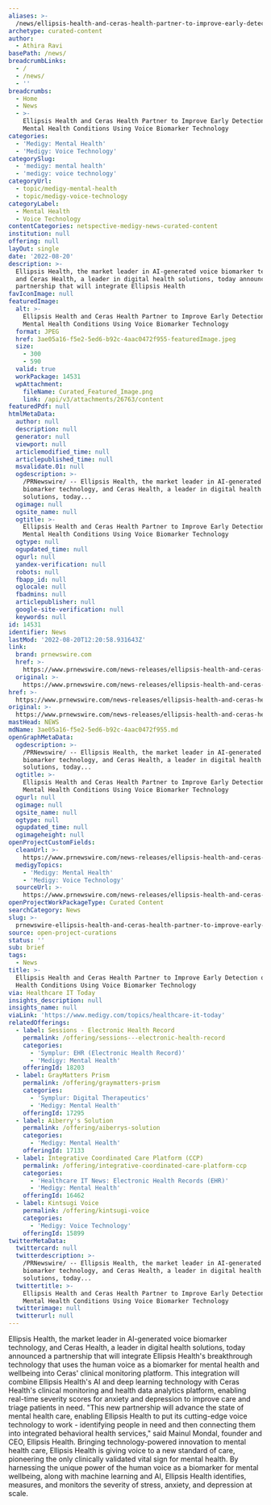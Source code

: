 ```yaml
---
aliases: >-
  /news/ellipsis-health-and-ceras-health-partner-to-improve-early-detection-of-mental-health-conditions-using-voice-biomarker-technology
archetype: curated-content
author:
  - Athira Ravi
basePath: /news/
breadcrumbLinks:
  - /
  - /news/
  - ''
breadcrumbs:
  - Home
  - News
  - >-
    Ellipsis Health and Ceras Health Partner to Improve Early Detection of
    Mental Health Conditions Using Voice Biomarker Technology
categories:
  - 'Medigy: Mental Health'
  - 'Medigy: Voice Technology'
categorySlug:
  - 'medigy: mental health'
  - 'medigy: voice technology'
categoryUrl:
  - topic/medigy-mental-health
  - topic/medigy-voice-technology
categoryLabel:
  - Mental Health
  - Voice Technology
contentCategories: netspective-medigy-news-curated-content
institution: null
offering: null
layOut: single
date: '2022-08-20'
description: >-
  Ellipsis Health, the market leader in AI-generated voice biomarker technology,
  and Ceras Health, a leader in digital health solutions, today announced a
  partnership that will integrate Ellipsis Health
favIconImage: null
featuredImage:
  alt: >-
    Ellipsis Health and Ceras Health Partner to Improve Early Detection of
    Mental Health Conditions Using Voice Biomarker Technology
  format: JPEG
  href: 3ae05a16-f5e2-5ed6-b92c-4aac0472f955-featuredImage.jpeg
  size:
    - 300
    - 590
  valid: true
  workPackage: 14531
  wpAttachment:
    fileName: Curated_Featured_Image.png
    link: /api/v3/attachments/26763/content
featuredPdf: null
htmlMetaData:
  author: null
  description: null
  generator: null
  viewport: null
  articlemodified_time: null
  articlepublished_time: null
  msvalidate.01: null
  ogdescription: >-
    /PRNewswire/ -- Ellipsis Health, the market leader in AI-generated voice
    biomarker technology, and Ceras Health, a leader in digital health
    solutions, today...
  ogimage: null
  ogsite_name: null
  ogtitle: >-
    Ellipsis Health and Ceras Health Partner to Improve Early Detection of
    Mental Health Conditions Using Voice Biomarker Technology
  ogtype: null
  ogupdated_time: null
  ogurl: null
  yandex-verification: null
  robots: null
  fbapp_id: null
  oglocale: null
  fbadmins: null
  articlepublisher: null
  google-site-verification: null
  keywords: null
id: 14531
identifier: News
lastMod: '2022-08-20T12:20:58.931643Z'
link:
  brand: prnewswire.com
  href: >-
    https://www.prnewswire.com/news-releases/ellipsis-health-and-ceras-health-partner-to-improve-early-detection-of-mental-health-conditions-using-voice-biomarker-technology-301603947.html
  original: >-
    https://www.prnewswire.com/news-releases/ellipsis-health-and-ceras-health-partner-to-improve-early-detection-of-mental-health-conditions-using-voice-biomarker-technology-301603947.html
href: >-
  https://www.prnewswire.com/news-releases/ellipsis-health-and-ceras-health-partner-to-improve-early-detection-of-mental-health-conditions-using-voice-biomarker-technology-301603947.html
original: >-
  https://www.prnewswire.com/news-releases/ellipsis-health-and-ceras-health-partner-to-improve-early-detection-of-mental-health-conditions-using-voice-biomarker-technology-301603947.html
mastHead: NEWS
mdName: 3ae05a16-f5e2-5ed6-b92c-4aac0472f955.md
openGraphMetaData:
  ogdescription: >-
    /PRNewswire/ -- Ellipsis Health, the market leader in AI-generated voice
    biomarker technology, and Ceras Health, a leader in digital health
    solutions, today...
  ogtitle: >-
    Ellipsis Health and Ceras Health Partner to Improve Early Detection of
    Mental Health Conditions Using Voice Biomarker Technology
  ogurl: null
  ogimage: null
  ogsite_name: null
  ogtype: null
  ogupdated_time: null
  ogimageheight: null
openProjectCustomFields:
  cleanUrl: >-
    https://www.prnewswire.com/news-releases/ellipsis-health-and-ceras-health-partner-to-improve-early-detection-of-mental-health-conditions-using-voice-biomarker-technology-301603947.html
  medigyTopics:
    - 'Medigy: Mental Health'
    - 'Medigy: Voice Technology'
  sourceUrl: >-
    https://www.prnewswire.com/news-releases/ellipsis-health-and-ceras-health-partner-to-improve-early-detection-of-mental-health-conditions-using-voice-biomarker-technology-301603947.html
openProjectWorkPackageType: Curated Content
searchCategory: News
slug: >-
  prnewswire-ellipsis-health-and-ceras-health-partner-to-improve-early-detection-of-mental-health-conditions-using-voice-biomarker-technology
source: open-project-curations
status: ''
sub: brief
tags:
  - News
title: >-
  Ellipsis Health and Ceras Health Partner to Improve Early Detection of Mental
  Health Conditions Using Voice Biomarker Technology
via: Healthcare IT Today
insights_description: null
insights_name: null
viaLink: 'https://www.medigy.com/topics/healthcare-it-today'
relatedOfferings:
  - label: Sessions - Electronic Health Record
    permalink: /offering/sessions---electronic-health-record
    categories:
      - 'Symplur: EHR (Electronic Health Record)'
      - 'Medigy: Mental Health'
    offeringId: 18203
  - label: GrayMatters Prism
    permalink: /offering/graymatters-prism
    categories:
      - 'Symplur: Digital Therapeutics'
      - 'Medigy: Mental Health'
    offeringId: 17295
  - label: Aiberry's Solution
    permalink: /offering/aiberrys-solution
    categories:
      - 'Medigy: Mental Health'
    offeringId: 17133
  - label: Integrative Coordinated Care Platform (CCP)
    permalink: /offering/integrative-coordinated-care-platform-ccp
    categories:
      - 'Healthcare IT News: Electronic Health Records (EHR)'
      - 'Medigy: Mental Health'
    offeringId: 16462
  - label: Kintsugi Voice
    permalink: /offering/kintsugi-voice
    categories:
      - 'Medigy: Voice Technology'
    offeringId: 15899
twitterMetaData:
  twittercard: null
  twitterdescription: >-
    /PRNewswire/ -- Ellipsis Health, the market leader in AI-generated voice
    biomarker technology, and Ceras Health, a leader in digital health
    solutions, today...
  twittertitle: >-
    Ellipsis Health and Ceras Health Partner to Improve Early Detection of
    Mental Health Conditions Using Voice Biomarker Technology
  twitterimage: null
  twitterurl: null
---
```

<p>Ellipsis Health, the market leader in AI-generated voice biomarker technology, and Ceras Health, a leader in digital health solutions, today announced a partnership that will integrate Ellipsis Health's breakthrough technology that uses the human voice as a biomarker for mental health and wellbeing into Ceras' clinical monitoring platform.
This integration will combine Ellipsis Health's AI and deep learning technology with Ceras Health's clinical monitoring and health data analytics platform, enabling real-time severity scores for anxiety and depression to improve care and triage patients in need.
"This new partnership will advance the state of mental health care, enabling Ellipsis Health to put its cutting-edge voice technology to work - identifying people in need and then connecting them into integrated behavioral health services," said Mainul Mondal, founder and CEO, Ellipsis Health. Bringing technology-powered innovation to mental health care, Ellipsis Health is giving voice to a new standard of care, pioneering the only clinically validated vital sign for mental health.
By harnessing the unique power of the human voice as a biomarker for mental wellbeing, along with machine learning and AI, Ellipsis Health identifies, measures, and monitors the severity of stress, anxiety, and depression at scale.</p>